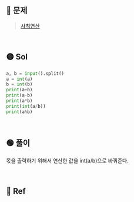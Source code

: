 ## 🔴 문제
> [사칙연산](https://www.acmicpc.net/problem/10869)

<br/>

## 🟡 Sol
```python
a, b = input().split()
a = int(a)
b = int(b)
print(a+b)
print(a-b)
print(a*b)
print(int(a/b))
print(a%b)
```
<br/>

## 🟢 풀이
몫을 출력하기 위해서 연산한 값을 int(a/b)으로 바꿔준다. 



<br/>

## 🔵 Ref
